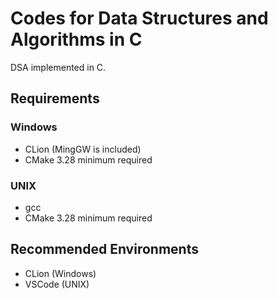 # Codes for Data Structures and Algorithms in C

DSA implemented in C.

## Requirements
### Windows
- CLion (MingGW is included)
- CMake 3.28 minimum required
### UNIX
- gcc
- CMake 3.28 minimum required
## Recommended Environments 
- CLion (Windows)
- VSCode (UNIX)
